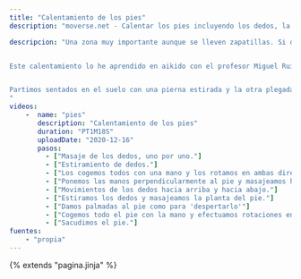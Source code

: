 ```yaml
---
title: "Calentamiento de los pies"
description: "moverse.net - Calentar los pies incluyendo los dedos, la planta, talón y tobillos"

descripcion: "Una zona muy importante aunque se lleven zapatillas. Si durante la práctica o al final de ella nos duele en alguna parte de los pies es que hay algo que no hacemos bien.


Este calentamiento lo he aprendido en aikido con el profesor Miguel Ruíz, de Ibiza.


Partimos sentados en el suelo con una pierna estirada y la otra plegada por encima. Para  los dedos, una mano sujeta el pie firmemente mientras la otra manipula los dedos.
"
videos: 
    -  name: "pies"
       description: "Calentamiento de los pies"
       duration: "PT1M18S"
       uploadDate: "2020-12-16"
       pasos:
         - ["Masaje de los dedos, uno por uno."]
         - ["Estiramiento de dedos."]
         - ["Los cogemos todos con una mano y los rotamos en ambas direcciones."]
         - ["Ponemos las manos perpendicularmente al pie y masajeamos haciendo rotar los dedos sobre su eje."]
         - ["Movimientos de los dedos hacia arriba y hacia abajo."]
         - ["Estiramos los dedos y masajeamos la planta del pie."]
         - ["Damos palmadas al pie como para 'despertarlo'"]
         - ["Cogemos todo el pie con la mano y efectuamos rotaciones en los dos sentidos."]
         - ["Sacudimos el pie."]
fuentes:
    - "propia"
---
```

{% extends "pagina.jinja" %}